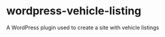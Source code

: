 wordpress-vehicle-listing
=========================

A WordPress plugin used to create a site with vehicle listings
